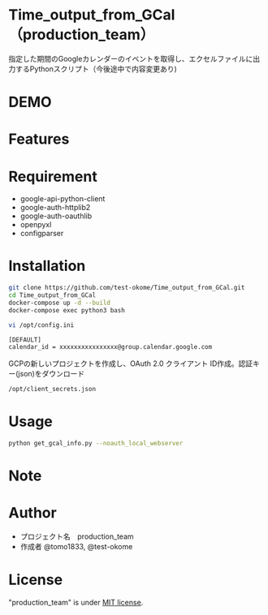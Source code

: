 # Time_output_from_GCal（production_team）
指定した期間のGoogleカレンダーのイベントを取得し、エクセルファイルに出力するPythonスクリプト（今後途中で内容変更あり)

# DEMO

# Features

# Requirement
* google-api-python-client
* google-auth-httplib2
* google-auth-oauthlib
* openpyxl
* configparser


# Installation
```bash
git clone https://github.com/test-okome/Time_output_from_GCal.git
cd Time_output_from_GCal
docker-compose up -d --build
docker-compose exec python3 bash
```
```bash
vi /opt/config.ini
```

```bash
[DEFAULT]
calendar_id = xxxxxxxxxxxxxxxx@group.calendar.google.com
```

GCPの新しいプロジェクトを作成し、OAuth 2.0 クライアント ID作成。認証キー(json)をダウンロード
```bash
/opt/client_secrets.json
```

# Usage
```bash
python get_gcal_info.py --noauth_local_webserver
```

# Note

# Author
* プロジェクト名　production_team
* 作成者 @tomo1833, @test-okome

# License
"production_team" is under [MIT license](https://en.wikipedia.org/wiki/MIT_License).

